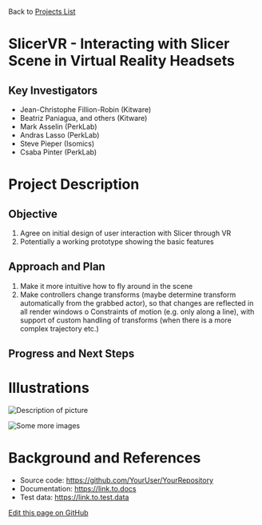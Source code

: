Back to [Projects List](../../README.md#ProjectsList)

# SlicerVR - Interacting with Slicer Scene in Virtual Reality Headsets

## Key Investigators

- Jean-Christophe Fillion-Robin (Kitware)
- Beatriz Paniagua, and others (Kitware)
- Mark Asselin (PerkLab)
- Andras Lasso (PerkLab)
- Steve Pieper (Isomics)
- Csaba Pinter (PerkLab)

# Project Description

## Objective

1. Agree on initial design of user interaction with Slicer through VR
2. Potentially a working prototype showing the basic features

## Approach and Plan

1. Make it more intuitive how to fly around in the scene
1. Make controllers change transforms (maybe determine transform automatically from the grabbed actor), so that changes are reflected in all render windows
    o Constraints of motion (e.g. only along a line), with support of custom handling of transforms (when there is a more complex trajectory etc.)

## Progress and Next Steps

<!--Describe progress and next steps in a few bullet points as you are making progress.-->

# Illustrations

<!--Add pictures and links to videos that demonstrate what has been accomplished.-->

![Description of picture](Example2.jpg)

![Some more images](Example2.jpg)

# Background and References

<!--Use this space for information that may help people better understand your project, like links to papers, source code, or data.-->

- Source code: https://github.com/YourUser/YourRepository
- Documentation: https://link.to.docs
- Test data: https://link.to.test.data

<!--Link for editing page when displayed in GitHub pages-->
<a href="https://github.com/NA-MIC/ProjectWeek/edit/master/PW27_2018_Boston/Projects/SlicerVRInteractions/README.md">Edit this page on GitHub</a>

